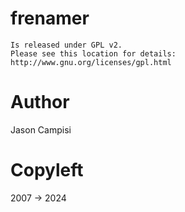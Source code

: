 frenamer
=====
    Is released under GPL v2. 
    Please see this location for details: http://www.gnu.org/licenses/gpl.html
	
Author
=====
Jason Campisi

Copyleft
=====
2007 -> 2024
